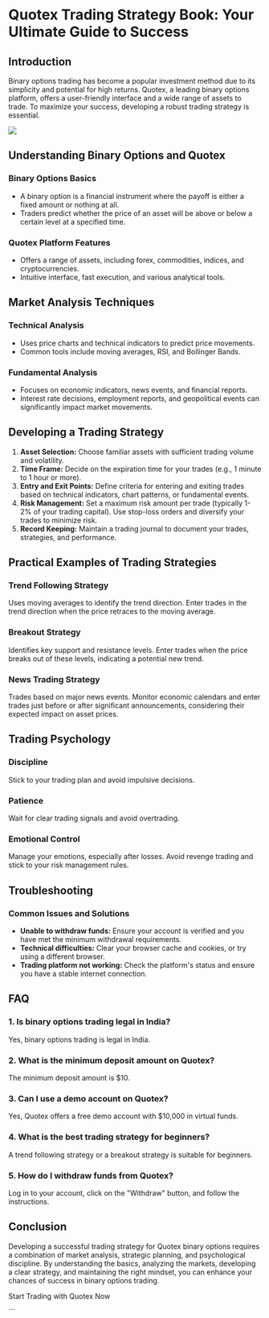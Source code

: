 # Quotex Trading Strategy Book: Your Ultimate Guide to Success

## Introduction

Binary options trading has become a popular investment method due to its
simplicity and potential for high returns. Quotex, a leading binary
options platform, offers a user-friendly interface and a wide range of
assets to trade. To maximize your success, developing a robust trading
strategy is essential.

[![](https://static.quotex.io/files/4_en/300_250.jpg)](https://traff.sbs/brokerqxlid)

## Understanding Binary Options and Quotex

### Binary Options Basics

-   A binary option is a financial instrument where the payoff is either
    a fixed amount or nothing at all.
-   Traders predict whether the price of an asset will be above or below
    a certain level at a specified time.

### Quotex Platform Features

-   Offers a range of assets, including forex, commodities, indices, and
    cryptocurrencies.
-   Intuitive interface, fast execution, and various analytical tools.

## Market Analysis Techniques

### Technical Analysis

-   Uses price charts and technical indicators to predict price
    movements.
-   Common tools include moving averages, RSI, and Bollinger Bands.

### Fundamental Analysis

-   Focuses on economic indicators, news events, and financial reports.
-   Interest rate decisions, employment reports, and geopolitical events
    can significantly impact market movements.

## Developing a Trading Strategy

1.  **Asset Selection:** Choose familiar assets with sufficient trading
    volume and volatility.
2.  **Time Frame:** Decide on the expiration time for your trades (e.g.,
    1 minute to 1 hour or more).
3.  **Entry and Exit Points:** Define criteria for entering and exiting
    trades based on technical indicators, chart patterns, or fundamental
    events.
4.  **Risk Management:** Set a maximum risk amount per trade (typically
    1-2% of your trading capital). Use stop-loss orders and diversify
    your trades to minimize risk.
5.  **Record Keeping:** Maintain a trading journal to document your
    trades, strategies, and performance.

## Practical Examples of Trading Strategies

### Trend Following Strategy

Uses moving averages to identify the trend direction. Enter trades in
the trend direction when the price retraces to the moving average.

### Breakout Strategy

Identifies key support and resistance levels. Enter trades when the
price breaks out of these levels, indicating a potential new trend.

### News Trading Strategy

Trades based on major news events. Monitor economic calendars and enter
trades just before or after significant announcements, considering their
expected impact on asset prices.

## Trading Psychology

### Discipline

Stick to your trading plan and avoid impulsive decisions.

### Patience

Wait for clear trading signals and avoid overtrading.

### Emotional Control

Manage your emotions, especially after losses. Avoid revenge trading and
stick to your risk management rules.

## Troubleshooting

### Common Issues and Solutions

-   **Unable to withdraw funds:** Ensure your account is verified and
    you have met the minimum withdrawal requirements.
-   **Technical difficulties:** Clear your browser cache and cookies, or
    try using a different browser.
-   **Trading platform not working:** Check the platform\'s status and
    ensure you have a stable internet connection.

## FAQ

### 1. Is binary options trading legal in India?

Yes, binary options trading is legal in India.

### 2. What is the minimum deposit amount on Quotex?

The minimum deposit amount is \$10.

### 3. Can I use a demo account on Quotex?

Yes, Quotex offers a free demo account with \$10,000 in virtual funds.

### 4. What is the best trading strategy for beginners?

A trend following strategy or a breakout strategy is suitable for
beginners.

### 5. How do I withdraw funds from Quotex?

Log in to your account, click on the "Withdraw" button, and follow
the instructions.

## Conclusion

Developing a successful trading strategy for Quotex binary options
requires a combination of market analysis, strategic planning, and
psychological discipline. By understanding the basics, analyzing the
markets, developing a clear strategy, and maintaining the right mindset,
you can enhance your chances of success in binary options trading.

Start Trading with Quotex Now

\`\`\`

